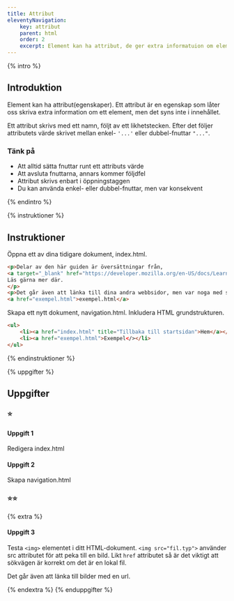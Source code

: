 ```yaml
---
title: Attribut
eleventyNavigation:
    key: attribut
    parent: html
    order: 2
    excerpt: Element kan ha attribut, de ger extra informatuion om elementet
---
```

{% intro %}

## Introduktion
Element kan ha attribut(egenskaper). Ett attribut är en egenskap som låter oss skriva 
extra information om ett element, men det syns inte i innehållet.

Ett attribut skrivs med ett namn, följt av ett likhetstecken. Efter det följer attributets värde 
skrivet mellan enkel- ```'...'``` eller dubbel-fnuttar ```"..."```.

### Tänk på
 - Att alltid sätta fnuttar runt ett attributs värde
 - Att avsluta fnuttarna, annars kommer följdfel
 - Attribut skrivs enbart i öppningstaggen
 - Du kan använda enkel- eller dubbel-fnuttar, men var konsekvent

{% endintro %}

{% instruktioner %}

## Instruktioner
Öppna ett av dina tidigare dokument, index.html.
```html
<p>Delar av den här guiden är översättningar från,
<a target="_blank" href="https://developer.mozilla.org/en-US/docs/Learn/HTML/Introduction_to_HTML/Getting_started">kom igång med HTML på MDN</a>.
Läs gärna mer där.
</p>
<p>Det går även att länka till dina andra webbsidor, men var noga med sökvägen.</p>
<a href="exempel.html">exempel.html</a>
```

Skapa ett nytt dokument, navigation.html. Inkludera HTML grundstrukturen.
```html
<ul>
    <li><a href="index.html" title="Tillbaka till startsidan">Hem</a></li>
    <li><a href="exempel.html">Exempel</></li>
</ul>
```

{% endinstruktioner %}

{% uppgifter %}

## Uppgifter
### ⭐
#### Uppgift 1
Redigera index.html

#### Uppgift 2
Skapa navigation.html

### ⭐⭐
{% extra %}

#### Uppgift 3
Testa ```<img>``` elementet i ditt HTML-dokument.
```<img src="fil.typ">``` använder src attributet för att peka till en
bild. Likt ```href``` attributet så är det viktigt att sökvägen är korrekt
om det är en lokal fil.

Det går även att länka till bilder med en url.

{% endextra %}
{% enduppgifter %}